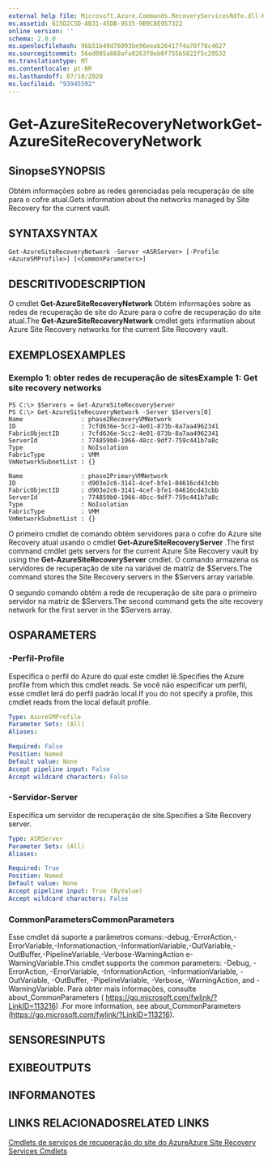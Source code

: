 ```yaml
---
external help file: Microsoft.Azure.Commands.RecoveryServicesRdfe.dll-Help.xml
ms.assetid: 615D2C5D-AB31-45DB-9535-9B9C8E957322
online version: ''
schema: 2.0.0
ms.openlocfilehash: 96b51b49d76093be96eeab26417f4a70f70c4627
ms.sourcegitcommit: 56ed085a868afa8263f8eb0f755b5822f5c29532
ms.translationtype: MT
ms.contentlocale: pt-BR
ms.lasthandoff: 07/18/2020
ms.locfileid: "93945592"
---
```

# <span data-ttu-id="a853c-101">Get-AzureSiteRecoveryNetwork</span><span class="sxs-lookup"><span data-stu-id="a853c-101">Get-AzureSiteRecoveryNetwork</span></span>

## <span data-ttu-id="a853c-102">Sinopse</span><span class="sxs-lookup"><span data-stu-id="a853c-102">SYNOPSIS</span></span>
<span data-ttu-id="a853c-103">Obtém informações sobre as redes gerenciadas pela recuperação de site para o cofre atual.</span><span class="sxs-lookup"><span data-stu-id="a853c-103">Gets information about the networks managed by Site Recovery for the current vault.</span></span>

## <span data-ttu-id="a853c-104">SYNTAX</span><span class="sxs-lookup"><span data-stu-id="a853c-104">SYNTAX</span></span>

```
Get-AzureSiteRecoveryNetwork -Server <ASRServer> [-Profile <AzureSMProfile>] [<CommonParameters>]
```

## <span data-ttu-id="a853c-105">DESCRITIVO</span><span class="sxs-lookup"><span data-stu-id="a853c-105">DESCRIPTION</span></span>
<span data-ttu-id="a853c-106">O cmdlet **Get-AzureSiteRecoveryNetwork** Obtém informações sobre as redes de recuperação de site do Azure para o cofre de recuperação do site atual.</span><span class="sxs-lookup"><span data-stu-id="a853c-106">The **Get-AzureSiteRecoveryNetwork** cmdlet gets information about Azure Site Recovery networks for the current Site Recovery vault.</span></span>

## <span data-ttu-id="a853c-107">EXEMPLOS</span><span class="sxs-lookup"><span data-stu-id="a853c-107">EXAMPLES</span></span>

### <span data-ttu-id="a853c-108">Exemplo 1: obter redes de recuperação de sites</span><span class="sxs-lookup"><span data-stu-id="a853c-108">Example 1: Get site recovery networks</span></span>
```
PS C:\> $Servers = Get-AzureSiteRecoveryServer
PS C:\> Get-AzureSiteRecoveryNetwork -Server $Servers[0]
Name                : phase2RecoveryVMNetwork
ID                  : 7cfd636e-5cc2-4e01-873b-8a7aa4962341
FabricObjectID      : 7cfd636e-5cc2-4e01-873b-8a7aa4962341
ServerId            : 774859b0-1966-48cc-9df7-759c441b7a8c
Type                : NoIsolation
FabricType          : VMM
VmNetworkSubnetList : {}

Name                : phase2PrimaryVMNetwork
ID                  : d903e2c6-3141-4cef-bfe1-04616cd43cbb
FabricObjectID      : d903e2c6-3141-4cef-bfe1-04616cd43cbb
ServerId            : 774859b0-1966-48cc-9df7-759c441b7a8c
Type                : NoIsolation
FabricType          : VMM
VmNetworkSubnetList : {}
```

<span data-ttu-id="a853c-109">O primeiro cmdlet de comando obtém servidores para o cofre do Azure site Recovery atual usando o cmdlet **Get-AzureSiteRecoveryServer** .</span><span class="sxs-lookup"><span data-stu-id="a853c-109">The first command cmdlet gets servers for the current Azure Site Recovery vault by using the **Get-AzureSiteRecoveryServer** cmdlet.</span></span>
<span data-ttu-id="a853c-110">O comando armazena os servidores de recuperação de site na variável de matriz de $Servers.</span><span class="sxs-lookup"><span data-stu-id="a853c-110">The command stores the Site Recovery servers in the $Servers array variable.</span></span>

<span data-ttu-id="a853c-111">O segundo comando obtém a rede de recuperação de site para o primeiro servidor na matriz de $Servers.</span><span class="sxs-lookup"><span data-stu-id="a853c-111">The second command gets the site recovery network for the first server in the $Servers array.</span></span>

## <span data-ttu-id="a853c-112">OS</span><span class="sxs-lookup"><span data-stu-id="a853c-112">PARAMETERS</span></span>

### <span data-ttu-id="a853c-113">-Perfil</span><span class="sxs-lookup"><span data-stu-id="a853c-113">-Profile</span></span>
<span data-ttu-id="a853c-114">Especifica o perfil do Azure do qual este cmdlet lê.</span><span class="sxs-lookup"><span data-stu-id="a853c-114">Specifies the Azure profile from which this cmdlet reads.</span></span>
<span data-ttu-id="a853c-115">Se você não especificar um perfil, esse cmdlet lerá do perfil padrão local.</span><span class="sxs-lookup"><span data-stu-id="a853c-115">If you do not specify a profile, this cmdlet reads from the local default profile.</span></span>

```yaml
Type: AzureSMProfile
Parameter Sets: (All)
Aliases: 

Required: False
Position: Named
Default value: None
Accept pipeline input: False
Accept wildcard characters: False
```

### <span data-ttu-id="a853c-116">-Servidor</span><span class="sxs-lookup"><span data-stu-id="a853c-116">-Server</span></span>
<span data-ttu-id="a853c-117">Especifica um servidor de recuperação de site.</span><span class="sxs-lookup"><span data-stu-id="a853c-117">Specifies a Site Recovery server.</span></span>

```yaml
Type: ASRServer
Parameter Sets: (All)
Aliases: 

Required: True
Position: Named
Default value: None
Accept pipeline input: True (ByValue)
Accept wildcard characters: False
```

### <span data-ttu-id="a853c-118">CommonParameters</span><span class="sxs-lookup"><span data-stu-id="a853c-118">CommonParameters</span></span>
<span data-ttu-id="a853c-119">Esse cmdlet dá suporte a parâmetros comuns:-debug,-ErrorAction,-ErrorVariable,-Informationaction,-InformationVariable,-OutVariable,-OutBuffer,-PipelineVariable,-Verbose-WarningAction e-WarningVariable.</span><span class="sxs-lookup"><span data-stu-id="a853c-119">This cmdlet supports the common parameters: -Debug, -ErrorAction, -ErrorVariable, -InformationAction, -InformationVariable, -OutVariable, -OutBuffer, -PipelineVariable, -Verbose, -WarningAction, and -WarningVariable.</span></span> <span data-ttu-id="a853c-120">Para obter mais informações, consulte about_CommonParameters ( https://go.microsoft.com/fwlink/?LinkID=113216) .</span><span class="sxs-lookup"><span data-stu-id="a853c-120">For more information, see about_CommonParameters (https://go.microsoft.com/fwlink/?LinkID=113216).</span></span>

## <span data-ttu-id="a853c-121">SENSORES</span><span class="sxs-lookup"><span data-stu-id="a853c-121">INPUTS</span></span>

## <span data-ttu-id="a853c-122">EXIBE</span><span class="sxs-lookup"><span data-stu-id="a853c-122">OUTPUTS</span></span>

## <span data-ttu-id="a853c-123">INFORMA</span><span class="sxs-lookup"><span data-stu-id="a853c-123">NOTES</span></span>

## <span data-ttu-id="a853c-124">LINKS RELACIONADOS</span><span class="sxs-lookup"><span data-stu-id="a853c-124">RELATED LINKS</span></span>

[<span data-ttu-id="a853c-125">Cmdlets de serviços de recuperação do site do Azure</span><span class="sxs-lookup"><span data-stu-id="a853c-125">Azure Site Recovery Services Cmdlets</span></span>](./Azure.SiteRecoveryServices.md)



